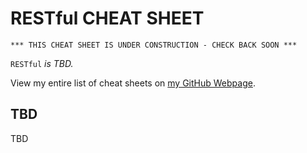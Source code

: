 # RESTful CHEAT SHEET

```
*** THIS CHEAT SHEET IS UNDER CONSTRUCTION - CHECK BACK SOON ***
```

`RESTful` _is TBD._

View my entire list of cheat sheets on
[my GitHub Webpage](https://jeffdecola.github.io/my-cheat-sheets/).

## TBD

TBD
